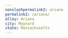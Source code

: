 ```yaml
---
﻿nonslashpermalink2: ariana
permalink2: /ariana/
alley: Ariana
city: Maynard
state: Massachusetts
---
```


